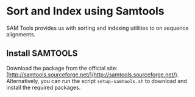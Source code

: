 # Sort and Index using Samtools
SAM Tools provides us with sorting and indexing utilities to on sequence alignments.

## Install SAMTOOLS
Download the package from the official site: [http://samtools.sourceforge.net/](http://samtools.sourceforge.net/). Alternatively, you can run the script ```setup-samtools.sh``` 
to download and install the required packages.
